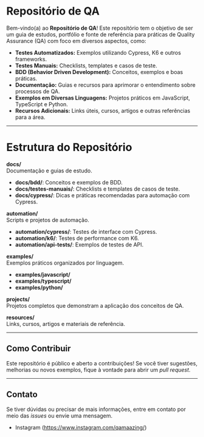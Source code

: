 # Repositório de QA

Bem-vindo(a) ao **Repositório de QA**! Este repositório tem o objetivo de ser um guia de estudos, portfólio e fonte de referência para práticas de Quality Assurance (QA) com foco em diversos aspectos, como:

- **Testes Automatizados:** Exemplos utilizando Cypress, K6 e outros frameworks.
- **Testes Manuais:** Checklists, templates e casos de teste.
- **BDD (Behavior Driven Development):** Conceitos, exemplos e boas práticas.
- **Documentação:** Guias e recursos para aprimorar o entendimento sobre processos de QA.
- **Exemplos em Diversas Linguagens:** Projetos práticos em JavaScript, TypeScript e Python.
- **Recursos Adicionais:** Links úteis, cursos, artigos e outras referências para a área.

---

# Estrutura do Repositório

**docs/**  
Documentação e guias de estudo.  
- **docs/bdd/**: Conceitos e exemplos de BDD.  
- **docs/testes-manuais/**: Checklists e templates de casos de teste.  
- **docs/cypress/**: Dicas e práticas recomendadas para automação com Cypress.

**automation/**  
Scripts e projetos de automação.  
- **automation/cypress/**: Testes de interface com Cypress.  
- **automation/k6/**: Testes de performance com K6.  
- **automation/api-tests/**: Exemplos de testes de API.

**examples/**  
Exemplos práticos organizados por linguagem.  
- **examples/javascript/**  
- **examples/typescript/**  
- **examples/python/**  

**projects/**  
Projetos completos que demonstram a aplicação dos conceitos de QA.

**resources/**  
Links, cursos, artigos e materiais de referência.

---

## Como Contribuir

Este repositório é público e aberto a contribuições! Se você tiver sugestões, melhorias ou novos exemplos, fique à vontade para abrir um _pull request_.

---

## Contato

Se tiver dúvidas ou precisar de mais informações, entre em contato por meio das _issues_ ou envie uma mensagem.
- Instagram (https://www.instagram.com/qamaazing/)

